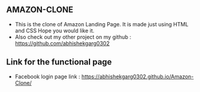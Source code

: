 ## AMAZON-CLONE
- This is the clone of Amazon Landing Page. It is made just using HTML and CSS Hope you would like it.
- Also check out my other project on my github : https://github.com/abhishekgarg0302

## Link for the functional page
- Facebook login page link : https://abhishekgarg0302.github.io/Amazon-Clone/
